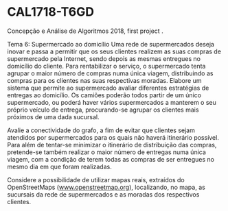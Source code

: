 # CAL1718-T6GD
Concepção e Análise de Algoritmos 2018, first project .

Tema 6: Supermercado ao domicílio
Uma rede de supermercados deseja inovar e passa a permitir que os seus clientes realizem as suas compras de supermercado pela Internet, sendo depois as mesmas entregues no domicílio do cliente. Para rentabilizar o serviço, o supermercado tenta agrupar o maior número de compras numa única viagem, distribuindo as compras para os clientes nas suas respectivas moradas. 
Elabore um sistema que permite ao supermercado avaliar diferentes estratégias de entregas ao domicílio. Os camiões poderão todos partir de um único supermercado, ou poderá haver vários supermercados a manterem o seu próprio veículo de entrega, procurando-se agrupar os clientes mais próximos de uma dada sucursal. 

Avalie a conectividade do grafo, a fim de evitar que clientes sejam atendidos por supermercados para os quais não haverá itinerário possível. Para além de tentar-se minimizar o itinerário de distribuição das compras, pretende-se também realizar o maior número de entregas numa única viagem, com a condição de terem todas as compras de ser entregues no mesmo dia em que foram realizadas.

Considere a possibilidade de utilizar mapas reais, extraídos do OpenStreetMaps (www.openstreetmap.org), localizando, no mapa, as sucursais da rede de supermercados e as moradas dos respectivos clientes.

